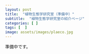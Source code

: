 ```yaml
---
layout: post
title:  "植物生態学研究室（準備中）"
subtitle:  "植物生態学研究室の紹介ページ"
categories: [ ]
tags: [  ]
image: assets/images/plaeco.jpg
---
```


準備中です。  
